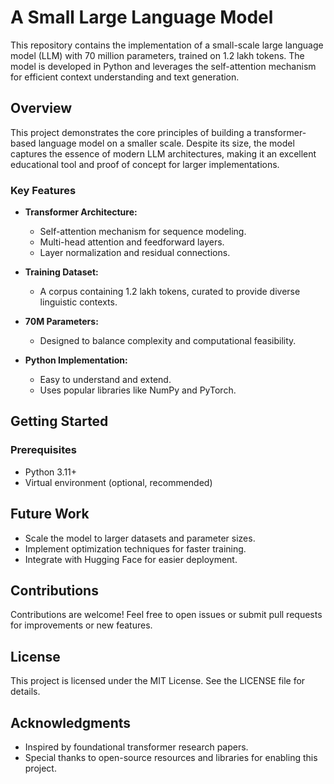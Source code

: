 # A Small Large Language Model

This repository contains the implementation of a small-scale large language model (LLM) with 70 million parameters, trained on 1.2 lakh tokens. The model is developed in Python and leverages the self-attention mechanism for efficient context understanding and text generation.

## Overview

This project demonstrates the core principles of building a transformer-based language model on a smaller scale. Despite its size, the model captures the essence of modern LLM architectures, making it an excellent educational tool and proof of concept for larger implementations.

### Key Features
- **Transformer Architecture:**
  - Self-attention mechanism for sequence modeling.
  - Multi-head attention and feedforward layers.
  - Layer normalization and residual connections.

- **Training Dataset:**
  - A corpus containing 1.2 lakh tokens, curated to provide diverse linguistic contexts.

- **70M Parameters:**
  - Designed to balance complexity and computational feasibility.

- **Python Implementation:**
  - Easy to understand and extend.
  - Uses popular libraries like NumPy and PyTorch.



## Getting Started

### Prerequisites
- Python 3.11+
- Virtual environment (optional, recommended)



## Future Work
- Scale the model to larger datasets and parameter sizes.
- Implement optimization techniques for faster training.
- Integrate with Hugging Face for easier deployment.

## Contributions
Contributions are welcome! Feel free to open issues or submit pull requests for improvements or new features.

## License
This project is licensed under the MIT License. See the LICENSE file for details.

## Acknowledgments
- Inspired by foundational transformer research papers.
- Special thanks to open-source resources and libraries for enabling this project.
